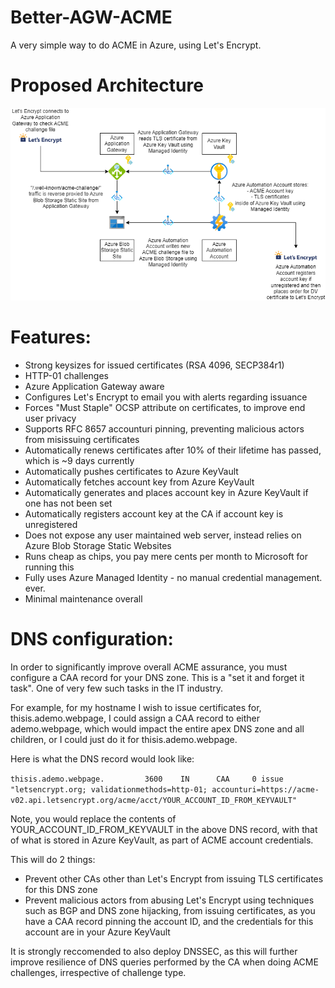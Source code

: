 # Better-AGW-ACME

A very simple way to do ACME in Azure, using Let's Encrypt.

# Proposed Architecture

![Architectural Diagram](diagram.png)

# Features:

- Strong keysizes for issued certificates (RSA 4096, SECP384r1)
- HTTP-01 challenges
- Azure Application Gateway aware
- Configures Let's Encrypt to email you with alerts regarding issuance
- Forces "Must Staple" OCSP attribute on certificates, to improve end user privacy
- Supports RFC 8657 accounturi pinning, preventing malicious actors from misissuing certificates
- Automatically renews certificates after 10% of their lifetime has passed, which is ~9 days currently
- Automatically pushes certificates to Azure KeyVault
- Automatically fetches account key from Azure KeyVault
- Automatically generates and places account key in Azure KeyVault if one has not been set
- Automatically registers account key at the CA if account key is unregistered
- Does not expose any user maintained web server, instead relies on Azure Blob Storage Static Websites
- Runs cheap as chips, you pay mere cents per month to Microsoft for running this
- Fully uses Azure Managed Identity - no manual credential management. ever.
- Minimal maintenance overall

# DNS configuration:

In order to significantly improve overall ACME assurance, you must configure a CAA record for your DNS zone. This is a "set it and forget it task". One of very few such tasks in the IT industry.

For example, for my hostname I wish to issue certificates for, thisis.ademo.webpage, I could assign a CAA record to either ademo.webpage, which would impact the entire apex DNS zone and all children, or I could just do it for thisis.ademo.webpage.

Here is what the DNS record would look like:

```thisis.ademo.webpage.         3600    IN      CAA     0 issue "letsencrypt.org; validationmethods=http-01; accounturi=https://acme-v02.api.letsencrypt.org/acme/acct/YOUR_ACCOUNT_ID_FROM_KEYVAULT"```

Note, you would replace the contents of YOUR_ACCOUNT_ID_FROM_KEYVAULT in the above DNS record, with that of what is stored in Azure KeyVault, as part of ACME account credentials.

This will do 2 things:

- Prevent other CAs other than Let's Encrypt from issuing TLS certificates for this DNS zone
- Prevent malicious actors from abusing Let's Encrypt using techniques such as BGP and DNS zone hijacking, from issuing certificates, as you have a CAA record pinning the account ID, and the credentials for this account are in your Azure KeyVault

It is strongly reccomended to also deploy DNSSEC, as this will further improve resilience of DNS queries performed by the CA when doing ACME challenges, irrespective of challenge type.
